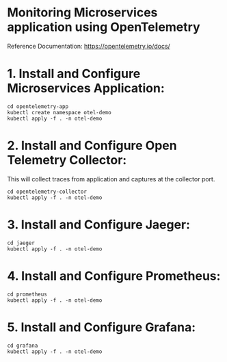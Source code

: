 # Monitoring Microservices application using OpenTelemetry 
Reference Documentation: https://opentelemetry.io/docs/

# 1. Install and Configure Microservices Application:  

    cd opentelemetry-app
    kubectl create namespace otel-demo
    kubectl apply -f . -n otel-demo

# 2. Install and Configure Open Telemetry Collector:  

This will collect traces from application and captures at the collector port.

    cd opentelemetry-collector
    kubectl apply -f . -n otel-demo

# 3. Install and Configure Jaeger:  

    cd jaeger
    kubectl apply -f . -n otel-demo

# 4. Install and Configure Prometheus:  

    cd prometheus
    kubectl apply -f . -n otel-demo

# 5. Install and Configure Grafana:  

    cd grafana
    kubectl apply -f . -n otel-demo
